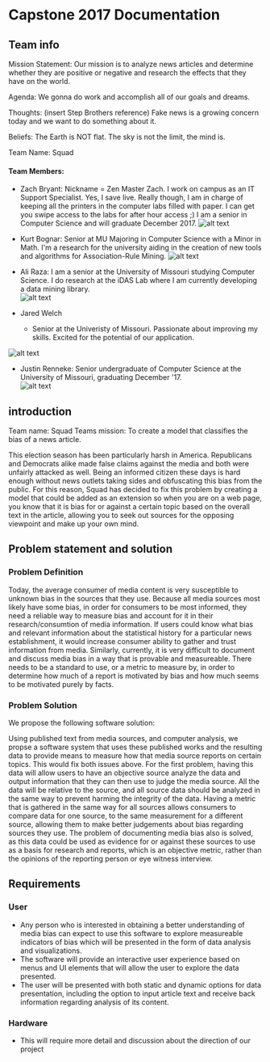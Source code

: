 # Capstone 2017 Documentation

## Team info

Mission Statement: Our mission is to analyze news articles and determine whether they are positive or negative and research the effects that they have on the world.

Agenda: We gonna do work and accomplish all of our goals and dreams.

Thoughts: (insert Step Brothers reference) Fake news is a growing concern today and we want to do something about it.

Beliefs: The Earth is NOT flat. The sky is not the limit, the mind is.

Team Name: Squad

#### Team Members:
- Zach Bryant: Nickname = Zen Master Zach. I work on campus as an IT Support Specialist. Yes, I save live. Really though, I am in charge of keeping all the printers in the computer labs filled with paper. I can get you swipe access to the labs for after hour access ;) I am a senior in Computer Science and will graduate December 2017.
![alt text](pictures/zach.jpg "Zach Bryant")

- Kurt Bognar: Senior at MU Majoring in Computer Science with a Minor in Math. I'm a research for the university aiding in the creation of new tools and algorithms for Association-Rule Mining. 
![alt text](pictures/kurt.jpg "Kurt Bognar")

- Ali Raza: I am a senior at the University of Missouri studying Computer Science. I do research at the iDAS Lab where I am currently developing a data mining library.   
![alt text](pictures/ali.jpg "Ali Raza")

- Jared Welch

	- Senior at the Univeristy of Missouri. Passionate about improving my skills. Excited for the potential of our application. 

![alt text](pictures/jared.png "Jared Welch")

- Justin Renneke: Senior undergraduate of Computer Science at the University of Missouri, graduating December '17.   
![alt text](pictures/justin.png "Justin Renneke")

## introduction
Team name: Squad
Teams mission: To create a model that classifies the bias of a news article. 

This election season has been particularly harsh in America. Republicans 
and Democrats alike made false claims against the media and both were 
unfairly attacked as well. Being an informed citizen these days is hard 
enough without news outlets taking sides and obfuscating this bias from 
the public. For this reason, Squad has decided to fix this problem by 
creating a model that could be added as an extension so when you are 
on a web page, you know that it is bias for or against a certain topic 
based on the overall text in the article, allowing you to seek out sources 
for the opposing viewpoint and make up your own mind. 

## Problem statement and solution 

### Problem Definition

Today, the average consumer of media content is very susceptible to unknown bias in the sources that they use. Because all media sources 
most likely have some bias, in order for consumers to be most informed, they need a reliable way to measure bias and account for it in
their research/consumtion of media information. If users could know what bias and relevant information about the statistical history for
a particular news establishment, it would increase consumer ability to gather and trust information from media. 
Similarly, currently, it is very difficult to document and discuss media bias in a way that is provable and measureable. There needs to be
a standard to use, or a metric to measure by, in order to determine how much of a report is motivated by bias and how much seems to be motivated purely by facts.

### Problem Solution

We propose the following software solution:

Using published text from media sources, and computer analysis, we propse a software system that uses these published works and 
the resulting data to provide means to measure how that media source reports on certain topics. This would fix both issues above.
For the first problem, having this data will allow users to have an objective source analyze the data and output information that they can
then use to judge the media source. All the data will be relative to the source, and all source data should be analyzed in the same 
way to prevent harming the integrity of the data. Having a metric that is gathered in the same way for all sources allows consumers to
compare data for one source, to the same measurement for a different source, allowing them to make better judgements about bias regarding 
sources they use. 
The problem of documenting media bias also is solved, as this data could be used as evidence for or against these sources to use as
a basis for research and reports, which is an objective metric, rather than the opinions of the reporting person or eye witness
interview. 

## Requirements
### User 
* Any person who is interested in obtaining a better understanding of media bias can expect to use this software to explore measureable indicators of bias which will be presented in the form of data analysis and visualizations.
* The software will provide an interactive user experience based on menus and UI elements that will allow the user to explore the data presented.
* The user will be presented with both static and dynamic options for data presentation, including the option to input article text and receive back information regarding analysis of its content.

### Hardware  
* This will require more detail and discussion about the direction of our project 
